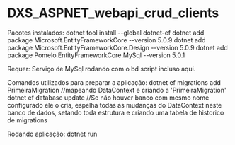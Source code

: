 # DXS_ASPNET_webapi_crud_clients

Pacotes instalados:
dotnet tool install --global dotnet-ef
dotnet add package Microsoft.EntityFrameworkCore --version 5.0.9
dotnet add package Microsoft.EntityFrameworkCore.Design --version 5.0.9
dotnet add package Pomelo.EntityFrameworkCore.MySql --version 5.0.1

Requer:
Serviço de MySql rodando com o bd script incluso aqui.

Comandos utilizados para preparar a aplicação:
dotnet ef migrations add PrimeiraMigration //mapeando DataContext e criando a 'PrimeiraMigration'
dotnet ef database update //Se não houver banco com mesmo nome configurado ele o cria, 
espelha todas as mudanças do DataContext neste banco de dados,
setando toda estrutura e criando uma tabela de historico de migrations

Rodando aplicação:
dotnet run